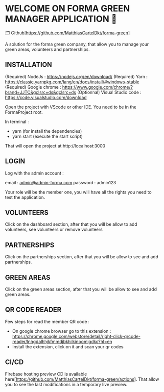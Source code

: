 # WELCOME ON FORMA GREEN MANAGER APPLICATION 🌳

🗂️ Github[https://github.com/MatthiasCartelDkt/forma-green]

A solution for the forma green company, that allow you to manage your green areas, volunteers and partnerships.

## INSTALLATION 

(Required) NodeJs : https://nodejs.org/en/download/
(Required) Yarn : https://classic.yarnpkg.com/lang/en/docs/install/#windows-stable
(Required) Google chrome : https://www.google.com/chrome/?brand=JJTC&gclsrc=ds&gclsrc=ds
(Optionnal) Visual Studio code : https://code.visualstudio.com/download

Open the project with VScode or other IDE. You need to be in the FormaProject root.

In terminal : 

- yarn (for install the dependencies)
- yarn start (execute the start script)

That will open the project at http://localhost:3000

## LOGIN 

Log with the admin account : 

email : admin@admin-forma.com
password : admin123

Your role will be the member one, you will have all the rights you need to test the application.

## VOLUNTEERS 

Click on the dashboard section, after that you will be allow to add volunteers, see volunteers or remove volunteers

## PARTNERSHIPS

Click on the partnerships section, after that you will be allow to see and add partnerships.

## GREEN AREAS

Click on the green areas section, after that you will be allow to see and add green areas.


## QR CODE READER ## 

Few steps for read the member QR code : 
- On google chrome browser go to this extension : https://chrome.google.com/webstore/detail/right-click-qrcode-reader/lnhgdalhhjkfmmdjbkhilkinoomigdkc?hl=en
- Install the extension, click on it and scan your qr codes

## CI/CD

Firebase hosting preview CD is available here[https://github.com/MatthiasCartelDkt/forma-green/actions].
That allow you to see the last modifications in a temporary live preview.

